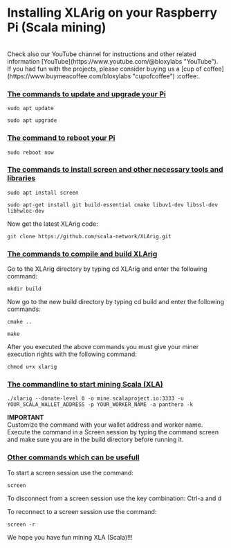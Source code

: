# Installing XLArig on your Raspberry Pi (Scala mining)

<br>
Check also our YouTube channel for instructions and other related information [YouTube](https://www.youtube.com/@bloxylabs "YouTube").
<br>
If you had fun with the projects, please consider buying us a [cup of coffee](https://www.buymeacoffee.com/bloxylabs "cupofcoffee") :coffee:.

<h3><u>The commands to update and upgrade your Pi</u></h3>

```
sudo apt update
```
```
sudo apt upgrade
```

<h3><u>The command to reboot your Pi</u></h3>

```
sudo reboot now
```

<h3><u>The commands to install screen and other necessary tools and libraries </u></h3>

```
sudo apt install screen
```
```
sudo apt-get install git build-essential cmake libuv1-dev libssl-dev libhwloc-dev
```
Now get the latest XLArig code:

```
git clone https://github.com/scala-network/XLArig.git
```

<h3><u>The commands to compile and build XLArig</u></h3>

Go to the XLArig directory by typing cd XLArig and enter the following command:

```
mkdir build
```

Now go to the new build directory by typing cd build and enter the following commands:

```
cmake ..
```
```
make
```

After you executed the above commands you must give your miner execution rights with the following command:
```
chmod u+x xlarig
```

<h3><u>The commandline to start mining Scala (XLA)</u></h3>

```
./xlarig --donate-level 0 -o mine.scalaproject.io:3333 -u YOUR_SCALA_WALLET_ADDRESS -p YOUR_WORKER_NAME -a panthera -k
```
**IMPORTANT**
<br>
Customize the command with your wallet address and worker name. Execute the command in a Screen session by typing the command screen and make sure you are in the build directory before running it.

<h3><u>Other commands which can be usefull</u></h3>

To start a screen session use the command:
```
screen
```
To disconnect from a screen session use the key combination:
Ctrl-a and d

To reconnect to a screen session use the command:
```
screen -r
```

We hope you have fun mining XLA (Scala)!!!


